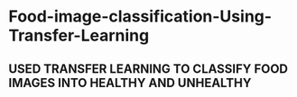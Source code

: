 # Food-image-classification-Using-Transfer-Learning
## USED TRANSFER LEARNING TO CLASSIFY FOOD IMAGES INTO HEALTHY AND UNHEALTHY

